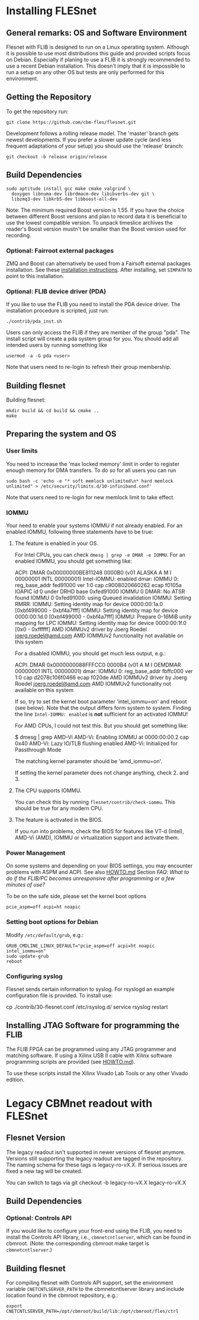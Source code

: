 Installing FLESnet
==================

General remarks: OS and Software Environment
--------------------------------------------

Flesnet with FLIB is designed to run on a Linux operating
system. Although it is possible to use most distributions this guide
and provided scripts focus on Debian. Especially if planing to use a
FLIB it is strongly recommended to use a recent Debian installation.
This doesn't imply that it is impossible to run a setup on any other
OS but tests are only performed for this environment.

Getting the Repository
----------------------

To get the repository run:

    git clone https://github.com/cbm-fles/flesnet.git

Development follows a rolling release model. The 'master' branch gets
newest developments. If you prefer a slower update cycle (and less
frequent adaptations of your setup) you should use the 'release'
branch:

    git checkout -b release origin/release

Build Dependencies
------------------

    sudo aptitude install gcc make cmake valgrind \
      doxygen libnuma-dev librdmacm-dev libibverbs-dev git \
      libzmq3-dev libkrb5-dev libboost-all-dev

Note: The minimum required Boost version is 1.55. If you have the
choice between different Boost versions and plan to record data it is
beneficial to use the lowest compatible version. To unpack timeslice
archives the reader's Boost version mustn't be smaller than the Boost
version used for recording.


### Optional: Fairroot external packages

ZMQ and Boost can alternatively be used from a Fairsoft external packages
installation. See these [installation instructions][fairsoft-ext].
After installing, set `SIMPATH` to point to this installation.

[fairsoft-ext]: http://fairroot.gsi.de/?q=node/8


### Optional: FLIB device driver (PDA)

If you like to use the FLIB you need to install the PDA device driver.
The installation procedure is scripted, just run:

    ./contrib/pda_inst.sh

Users can only access the FLIB if they are member of the group "pda".
The install script will create a pda system group for you. You should
add all intended users by running something like

    usermod -a -G pda <user>

Note that users need to re-login to refresh their group membership.


Building flesnet
----------------

Building flesnet:

    mkdir build && cd build && cmake ..
    make


Preparing the system and OS
---------------------------

### User limits

You need to increase the 'max locked memory' limit in order to
register enough memory for DMA transfers. To do so for all users you can run

    sudo bash -c 'echo -e "* soft memlock unlimited\n* hard memlock unlimited" > /etc/security/limits.d/10-infiniband.conf'

Note that users need to re-login for new memlock limit to take effect.

### IOMMU

Your need to enable your systems IOMMU if not already enabled.
For an enabled IOMMU, following three statements have to be true:

  1. The feature is enabled in your OS.

     For Intel CPUs, you can check `dmesg | grep -e DMAR -e IOMMU`.
     For an enabled IOMMU, you should get something like:

        ACPI: DMAR 0x00000000BE811248 0000B0 (v01 ALASKA A M I    00000001 INTL 00000001)
        Intel-IOMMU: enabled
        dmar: IOMMU 0: reg_base_addr fed91000 ver 1:0 cap c9008020660262 ecap f0105a
        IOAPIC id 0 under DRHD base  0xfed91000 IOMMU 0
        DMAR: No ATSR found
        IOMMU 0 0xfed91000: using Queued invalidation
        IOMMU: Setting RMRR:
        IOMMU: Setting identity map for device 0000:00:1a.0 [0xbf499000 - 0xbf4a7fff]
        IOMMU: Setting identity map for device 0000:00:1d.0 [0xbf499000 - 0xbf4a7fff]
        IOMMU: Prepare 0-16MiB unity mapping for LPC
        IOMMU: Setting identity map for device 0000:00:1f.0 [0x0 - 0xffffff]
        AMD IOMMUv2 driver by Joerg Roedel <joerg.roedel@amd.com>
        AMD IOMMUv2 functionality not available on this system

     For a disabled IOMMU, you should get much less output, e.g.:

        ACPI: DMAR 0x0000000088FFFCC0 0000B4 (v01 A M I  OEMDMAR  00000001 INTL 00000001)
        dmar: IOMMU 0: reg_base_addr fbffc000 ver 1:0 cap d2078c106f0466 ecap f020de
        AMD IOMMUv2 driver by Joerg Roedel <joerg.roedel@amd.com>
        AMD IOMMUv2 functionality not available on this system

     If so, try to set the kernel boot parameter 'intel_iommu=on' and reboot
	 (see below). Note that the output differs form system to system.
     Finding the line `Intel-IOMMU: enabled` is **not** sufficient for an
	 activated IOMMU!

     For AMD CPUs, I could not test this. But you should get something like:

        $ dmesg | grep AMD-Vi
        AMD-Vi: Enabling IOMMU at 0000:00:00.2 cap 0x40
        AMD-Vi: Lazy IO/TLB flushing enabled
        AMD-Vi: Initialized for Passthrough Mode

     The matching kernel parameter should be 'amd_iommu=on'.

     If setting the kernel parameter does not change anything, check 2. and 3.

  2. The CPU supports IOMMU.

     You can check this by running `flesnet/contrib/check-iommu`. This should
	 be true for any modern CPU.

  3. The feature is activated in the BIOS.

     If you run into problems, check the BIOS for features like
     VT-d (Intel), AMD-Vi (AMD), IOMMU or virtualization support and activate
	 them.

### Power Management

On some systems and depending on your BIOS settings, you may encounter
problems with ASPM and ACPI. See also [HOWTO.md](HOWTO.md) Section *FAQ*:
*What to do if the FLIB/PC becomes unresponsive after programming or a few
minutes of use?*

To be on the safe side, please set the kernel boot options

    pcie_aspm=off acpi=ht noapic

### Setting boot options for Debian

Modify `/etc/default/grub`, e.g.:

    GRUB_CMDLINE_LINUX_DEFAULT="pcie_aspm=off acpi=ht noapic intel_iommu=on"
    sudo update-grub
    reboot

### Configuring syslog

Flesnet sends certain information to syslog. For rsyslogd an example
configuration file is provided. To install use:

   cp ./contrib/30-flesnet.conf /etc/rsyslog.d/
   service rsyslog restart

Installing JTAG Software for programming the FLIB
-------------------------------------------------

The FLIB FPGA can be programmed using any JTAG programmer and matching
software. If using a Xilinx USB II cable with Xilinx software
programming scripts are provided (see [HOWTO.md](HOWTO.md)).

To use these scripts install the Xilinx Vivado Lab Tools or any other
Vivado edition.

Legacy CBMnet readout with FLESnet
==================================

Flesnet Version
---------------

The legacy readout isn't supported in newer versions of flesnet
anymore. Versions still supporting the legacy readout are tagged in
the repository. The naming schema for these tags is legacy-ro-vX.X. If
serious issues are fixed a new tag will be created.

You can switch to tags via
    git checkout -b legacy-ro-vX.X legacy-ro-vX.X


Build Dependencies
------------------

### Optional: Controls API

If you would like to configure your front-end using the FLIB, you need
to install the Controls API library, i.e., `cbmnetcntlserver`, which
can be found in cbmroot. (Note: the corresponding cbmroot make target
is `cbmnetcntlserver`.)


Building flesnet
----------------

For compiling flesnet with Controls API support, set the environment variable
`CNETCNTLSERVER_PATH` to the cbmnetcntlserver library and include location
found in the cbmroot repository, e.g.:

    export CNETCNTLSERVER_PATH=/opt/cbmroot/build/lib:/opt/cbmroot/fles/ctrl
